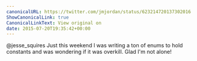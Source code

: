 ```yaml
---
canonicalURL: https://twitter.com/jmjordan/status/623214720137302016
ShowCanonicalLink: true
CanonicalLinkText: View original on
date: 2015-07-20T19:35:42+00:00
---
```

@jesse_squires Just this weekend I was writing a ton of enums to hold constants and was wondering if it was overkill. Glad I'm not alone!
